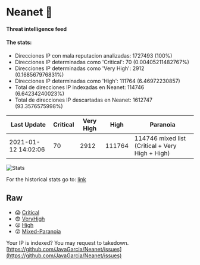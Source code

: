 # Neanet :hocho:
#### Threat intelligence feed
#### The stats:

- Direcciones IP con mala reputacion analizadas: 1727493 (100%)
- Direcciones IP determinadas como 'Critical':  70 (0.00405211482767%)
- Direcciones IP determinadas como 'Very High':  2912 (0.168567976831%)
- Direcciones IP determinadas como 'High':  111764 (6.46972230857)
- Total de direcciones IP indexadas en Neanet:  114746 (6.64234240023%)
- Total de direcciones IP descartadas en Neanet:  1612747 (93.3576575998%)

| Last Update | Critical | Very High | High | Paranoia |
| --- | --- | --- | --- | --- |
| 2021-01-12 14:02:06 | 70 | 2912 | 111764 | 114746 mixed list (Critical + Very High + High)|

![Stats](https://docs.google.com/spreadsheets/d/e/2PACX-1vSnaNMIXVabIpDJjufMlzH7poXnshF3mgd8Is1g9ytUEzVsP5my4Trn8f-xkoLLQ38xpL3HtmUexLo6/pubchart?oid=501124687&format=image)

For the historical stats go to: [link](/stats.csv)
## Raw
- :scream: [Critical](https://raw.githubusercontent.com/JavaGarcia/Neanet/master/blacklists/neanet_critical.txt)
- :fearful: [VeryHigh](https://raw.githubusercontent.com/JavaGarcia/Neanet/master/blacklists/neanet_veryHigh.txtt)
- :frowning: [High](https://raw.githubusercontent.com/JavaGarcia/Neanet/master/blacklists/neanet_high.txt)
- :dizzy_face: [Mixed-Paranoia](https://raw.githubusercontent.com/JavaGarcia/Neanet/master/blacklists/neanet_all.txt)


Your IP is indexed? You may request to takedown. [https://github.com/JavaGarcia/Neanet/issues](https://github.com/JavaGarcia/Neanet/issues)




















































































































































































































































































































































































































































































































































































































































































































































































































































































































































































































































































































































































































































































































































































































































































































































































































































































































































































































































































































































































































































































































































































































































































































































































































































































































































































































































































































































































































































































































































































































































































































































































































































































































































































































































































































































































